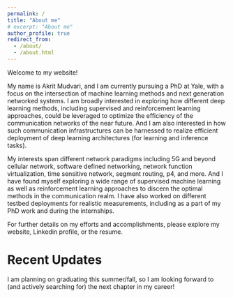 ```yaml
---
permalink: /
title: "About me"
# excerpt: "About me"
author_profile: true
redirect_from: 
  - /about/
  - /about.html
---
```



Welcome to my website! 

My name is Akrit Mudvari, and I am currently pursuing a PhD at Yale, with a focus on the intersection of machine learning methods and next generation networked systems. I am broadly interested in exploring how different deep learning methods, including supervised and reinforcement learning approaches, could be leveraged to optimize the efficiency of the communication networks of the near future. And I am also interested in how such communication infrastructures can be harnessed to realize efficient deployment of deep learning architectures (for learning and inference tasks). 

My interests span different network paradigms including 5G and beyond cellular network, software defined networking, network function virtualization, time sensitive network, segment routing, p4, and more. And I have found myself exploring a wide range of supervised machine learning as well as reinforcement learning approaches to discern the optimal methods in the communication realm. I have also worked on different testbed deployments for realistic measurements, including as a part of my PhD work and during the internships. 

For further details on my efforts and accomplishments, please explore my website, Linkedin profile, or the resume.


Recent Updates
======

I am planning on graduating this summer/fall, so I am looking forward to (and actively searching for) the next chapter in my career! 
